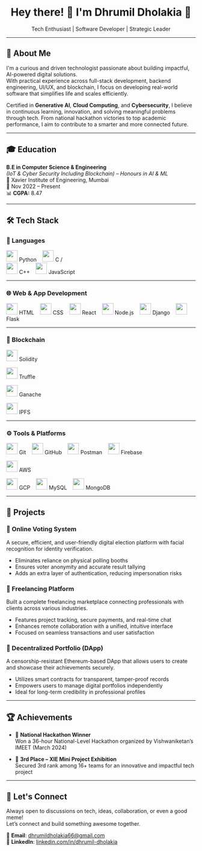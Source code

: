<h1 align="center">Hey there! 👋 I'm Dhrumil Dholakia 🚀</h1>
<p align="center">Tech Enthusiast | Software Developer | Strategic Leader</p>

---

## 💼 About Me

I'm a curious and driven technologist passionate about building impactful, AI-powered digital solutions.  
With practical experience across full-stack development, backend engineering, UI/UX, and blockchain, I focus on developing real-world software that simplifies life and scales efficiently.

Certified in **Generative AI**, **Cloud Computing**, and **Cybersecurity**, I believe in continuous learning, innovation, and solving meaningful problems through tech. From national hackathon victories to top academic performance, I aim to contribute to a smarter and more connected future.

---

## 🎓 Education

**B.E in Computer Science & Engineering**  
*(IoT & Cyber Security Including Blockchain) – Honours in AI & ML*  
📍 Xavier Institute of Engineering, Mumbai  
📅 Nov 2022 – Present  
📊 **CGPA:** 8.47  

---

## 🛠 Tech Stack

### 🔹 Languages  
<img src="https://cdn.jsdelivr.net/gh/devicons/devicon/icons/python/python-original.svg" width="30"/> Python &nbsp;&nbsp;
<img src="https://cdn.jsdelivr.net/gh/devicons/devicon/icons/c/c-original.svg" width="30"/> C /  
<img src="https://cdn.jsdelivr.net/gh/devicons/devicon/icons/cplusplus/cplusplus-original.svg" width="30"/> C++ &nbsp;&nbsp;
<img src="https://cdn.jsdelivr.net/gh/devicons/devicon/icons/javascript/javascript-original.svg" width="30"/> JavaScript

---

### 🌐 Web & App Development  
<img src="https://cdn.jsdelivr.net/gh/devicons/devicon/icons/html5/html5-original.svg" width="30"/> HTML &nbsp;&nbsp;
<img src="https://cdn.jsdelivr.net/gh/devicons/devicon/icons/css3/css3-original.svg" width="30"/> CSS &nbsp;&nbsp;
<img src="https://cdn.jsdelivr.net/gh/devicons/devicon/icons/react/react-original.svg" width="30"/> React &nbsp;&nbsp;
<img src="https://cdn.jsdelivr.net/gh/devicons/devicon/icons/nodejs/nodejs-original.svg" width="30"/> Node.js &nbsp;&nbsp;
<img src="https://cdn.jsdelivr.net/gh/devicons/devicon/icons/django/django-plain.svg" width="30"/> Django &nbsp;&nbsp;
<img src="https://cdn.jsdelivr.net/gh/devicons/devicon/icons/flask/flask-original.svg" width="30"/> Flask

---

### 🔐 Blockchain  
<img src="https://cdn.jsdelivr.net/gh/devicons/devicon/icons/solidity/solidity-original.svg" width="30"/> Solidity &nbsp;&nbsp;

<img src="https://raw.githubusercontent.com/dhrumildholakia/public-assets/main/logos/truffle.png" width="30"/> Truffle &nbsp;&nbsp;

<img src="https://raw.githubusercontent.com/dhrumildholakia/public-assets/main/logos/ganache.png" width="30"/> Ganache &nbsp;&nbsp;

<img src="https://raw.githubusercontent.com/dhrumildholakia/public-assets/main/logos/ipfs.png" width="30"/> IPFS

---

### ⚙️ Tools & Platforms  
<img src="https://cdn.jsdelivr.net/gh/devicons/devicon/icons/git/git-original.svg" width="30"/> Git &nbsp;&nbsp;
<img src="https://cdn.jsdelivr.net/gh/devicons/devicon/icons/github/github-original.svg" width="30"/> GitHub &nbsp;&nbsp;
<img src="https://www.vectorlogo.zone/logos/getpostman/getpostman-icon.svg" width="30"/> Postman &nbsp;&nbsp;
<img src="https://cdn.jsdelivr.net/gh/devicons/devicon/icons/firebase/firebase-plain.svg" width="30"/> Firebase &nbsp;&nbsp;

<img src="https://raw.githubusercontent.com/dhrumildholakia/public-assets/main/logos/aws.png" width="30"/> AWS &nbsp;&nbsp;

<img src="https://cdn.jsdelivr.net/gh/devicons/devicon/icons/googlecloud/googlecloud-original.svg" width="30"/> GCP &nbsp;&nbsp;
<img src="https://cdn.jsdelivr.net/gh/devicons/devicon/icons/mysql/mysql-original.svg" width="30"/> MySQL &nbsp;&nbsp;
<img src="https://cdn.jsdelivr.net/gh/devicons/devicon/icons/mongodb/mongodb-original.svg" width="30"/> MongoDB

---

## 🚀 Projects

### 🔐 Online Voting System  
A secure, efficient, and user-friendly digital election platform with facial recognition for identity verification.  
- Eliminates reliance on physical polling booths  
- Ensures voter anonymity and accurate result tallying  
- Adds an extra layer of authentication, reducing impersonation risks  

### 💼 Freelancing Platform  
Built a complete freelancing marketplace connecting professionals with clients across various industries.  
- Features project tracking, secure payments, and real-time chat  
- Enhances remote collaboration with a unified, intuitive interface  
- Focused on seamless transactions and user satisfaction  

### 🔗 Decentralized Portfolio (DApp)  
A censorship-resistant Ethereum-based DApp that allows users to create and showcase their achievements securely.  
- Utilizes smart contracts for transparent, tamper-proof records  
- Empowers users to manage digital portfolios independently  
- Ideal for long-term credibility in professional profiles  

---

## 🏆 Achievements

- 🥇 **National Hackathon Winner**  
  Won a 36-hour National-Level Hackathon organized by Vishwaniketan’s IMEET (March 2024)

- 🥉 **3rd Place – XIE Mini Project Exhibition**  
  Secured 3rd rank among 16+ teams for an innovative and impactful tech project

---

## 🤝 Let's Connect

Always open to discussions on tech, ideas, collaboration, or even a good meme!  
Let’s connect and build something awesome together.

📧 **Email**: dhrumildholakia66@gmail.com  
🔗 **LinkedIn**: [linkedin.com/in/dhrumil-dholakia](https://www.linkedin.com/in/dhrumil-dholakia)
